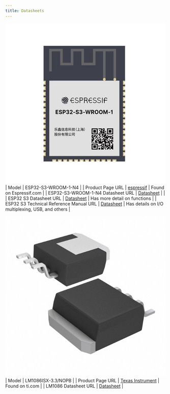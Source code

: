 ```yaml
---
title: Datasheets
---
```


![](MFG_Attachment-2-ESP32-S3-WROOM-1.jpg)
| Model                                         | ESP32-S3-WROOM-1-N4 |
| Product Page URL                              | [espressif](https://www.espressif.com/en/products/modules)                                                           | Found on Espressif.com |
| ESP32-S3-WROOM-1-N4 Datasheet URL             | [Datasheet](https://www.espressif.com/sites/default/files/documentation/esp32-s3-wroom-1_wroom-1u_datasheet_en.pdf)  |                        |
| ESP32 S3 Datasheet URL                        | [Datasheet](https://www.espressif.com/sites/default/files/documentation/esp32-s3_datasheet_en.pdf)                   | Has more detail on functions |
| ESP32 S3 Technical Reference Manual URL       | [Datasheet](https://www.espressif.com/sites/default/files/documentation/esp32-s3_technical_reference_manual_en.pdf)  | Has details on I/O multiplexing, USB, and others |



![](296~4200577-3~KTT~3.jpg)
| Model                                         | LM1086ISX-3.3/NOPB |
| Product Page URL                              | [Texas Instrument](https://www.ti.com/product/LM1086/part-details/LM1086ISX-3.3/NOPB) | Found on ti.com |
| LM1086 Datasheet URL                          | [Datasheet](https://www.ti.com/lit/ds/symlink/lm1086.pdf?HQS=dis-dk-null-digikeymode-dsf-pf-null-wwe&ts=1739050948904&ref_url=https%253A%252F%252Fwww.ti.com%252Fgeneral%252Fdocs%252Fsuppproductinfo.tsp%253FdistId%253D10%2526gotoUrl%253Dhttps%253A%252F%252Fwww.ti.com%252Flit%252Fgpn%252Flm1086) |

